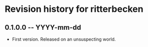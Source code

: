 # Revision history for ritterbecken

## 0.1.0.0 -- YYYY-mm-dd

* First version. Released on an unsuspecting world.
